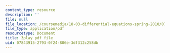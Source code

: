 ```yaml
---
content_type: resource
description: ''
file: null
file_location: /coursemedia/18-03-differential-equations-spring-2010/0784391527930f24806e3df312c258db_EWWw0jryj1A.pdf
file_type: application/pdf
resourcetype: Document
title: 3play pdf file
uid: 07843915-2793-0f24-806e-3df312c258db
---
```

